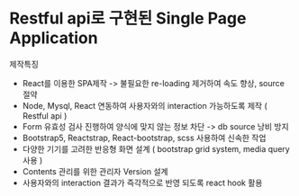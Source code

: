 # Restful api로 구현된 Single Page Application
  제작특징  
- React를 이용한 SPA제작 -> 불필요한 re-loading 제거하여 속도 향상, source 절약  
- Node, Mysql, React 연동하여 사용자와의 interaction 가능하도록 제작 ( Restful api )  
- Form 유효성 검사 진행하여 양식에 맞지 않는 정보 차단 -> db source 낭비 방지
- Bootstrap5, Reactstrap, React-bootstrap, scss 사용하여 신속한 작업  
- 다양한 기기를 고려한 반응형 화면 설계 ( bootstrap grid system, media query 사용 )  
- Contents 관리를 위한 관리자 Version 설계  
- 사용자와의 interaction 결과가 즉각적으로 반영 되도록 react hook 활용  
